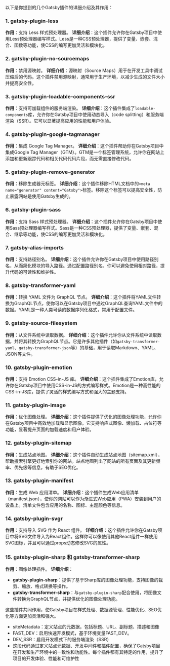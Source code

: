 以下是你提到的几个Gatsby插件的详细介绍及其作用：

### 1. gatsby-plugin-less
**作用**：支持 Less 样式预处理器。
**详细介绍**：这个插件允许你在Gatsby项目中使用Less预处理器编写样式。Less是一种CSS预处理器，提供了变量、嵌套、混合、函数等功能，使CSS的编写更加灵活和模块化。

### 2. gatsby-plugin-no-sourcemaps
**作用**：禁用源映射。
**详细介绍**：源映射（Source Maps）用于在开发工具中调试压缩后的代码。这个插件禁用源映射，通常用于生产环境，以减少生成的文件大小并提高安全性。

### 3. gatsby-plugin-loadable-components-ssr
**作用**：支持可加载组件的服务端渲染。
**详细介绍**：这个插件集成了`loadable-components`库，允许你在Gatsby项目中使用动态导入（code splitting）和服务端渲染（SSR）。它可以显著提高应用的性能和用户体验。

### 4. gatsby-plugin-google-tagmanager
**作用**：集成 Google Tag Manager。
**详细介绍**：这个插件帮助你在Gatsby项目中集成Google Tag Manager（GTM）。GTM是一个标签管理系统，允许你在网站上添加和更新跟踪代码和相关代码代码片段，而无需直接修改代码。

### 5. gatsby-plugin-remove-generator
**作用**：移除生成器元标签。
**详细介绍**：这个插件移除HTML文档中的`<meta name="generator" content="Gatsby">`标签。移除这个标签可以提高安全性，防止暴露网站是使用Gatsby生成的。

### 6. gatsby-plugin-sass
**作用**：支持 Sass 样式预处理器。
**详细介绍**：这个插件允许你在Gatsby项目中使用Sass预处理器编写样式。Sass是一种CSS预处理器，提供了变量、嵌套、混合、继承等功能，使CSS的编写更加灵活和模块化。

### 7. gatsby-alias-imports
**作用**：支持路径别名。
**详细介绍**：这个插件允许你在Gatsby项目中使用路径别名，从而简化模块的导入路径。通过配置路径别名，你可以避免使用相对路径，提升代码的可读性和维护性。

### 8. gatsby-transformer-yaml
**作用**：转换 YAML 文件为 GraphQL 节点。
**详细介绍**：这个插件将YAML文件转换为GraphQL节点，使你可以在Gatsby项目中通过GraphQL查询YAML文件中的数据。YAML是一种人类可读的数据序列化格式，常用于配置文件。

### 9. gatsby-source-filesystem
**作用**：从文件系统中读取数据。
**详细介绍**：这个插件允许你从文件系统中读取数据，并将其转换为GraphQL节点。它是许多其他插件（如`gatsby-transformer-yaml`、`gatsby-transformer-json`等）的基础，用于读取Markdown、YAML、JSON等文件。

### 10. gatsby-plugin-emotion
**作用**：支持 Emotion CSS-in-JS 库。
**详细介绍**：这个插件集成了Emotion库，允许你在Gatsby项目中使用CSS-in-JS的方式编写样式。Emotion是一种高性能的CSS-in-JS库，提供了灵活的样式编写方式和强大的主题支持。

### 11. gatsby-plugin-image
**作用**：优化图像处理。
**详细介绍**：这个插件提供了优化的图像处理功能，允许你在Gatsby项目中高效地加载和显示图像。它支持响应式图像、懒加载、占位符等功能，显著提升页面的加载速度和用户体验。

### 12. gatsby-plugin-sitemap
**作用**：生成站点地图。
**详细介绍**：这个插件自动生成站点地图（sitemap.xml），帮助搜索引擎更好地索引你的网站。站点地图列出了网站的所有页面及其更新频率、优先级等信息，有助于SEO优化。

### 13. gatsby-plugin-manifest
**作用**：生成 Web 应用清单。
**详细介绍**：这个插件生成Web应用清单（manifest.json），使你的网站可以作为渐进式Web应用（PWA）安装到用户的设备上。清单文件包含应用的名称、图标、主题颜色等信息。

### 14. gatsby-plugin-svgr
**作用**：支持导入 SVG 作为 React 组件。
**详细介绍**：这个插件允许你在Gatsby项目中将SVG文件导入为React组件。这样你可以像使用其他React组件一样使用SVG图标，并且可以通过props动态修改SVG的属性。

### 15. gatsby-plugin-sharp 和 gatsby-transformer-sharp
**作用**：图像处理插件。
**详细介绍**：
- **gatsby-plugin-sharp**：提供了基于Sharp库的图像处理功能，支持图像的裁剪、缩放、格式转换等操作。
- **gatsby-transformer-sharp**：与`gatsby-plugin-sharp`配合使用，将图像文件转换为GraphQL节点，并提供优化的图像处理功能。

这些插件共同作用，使Gatsby项目在样式处理、数据源管理、性能优化、SEO优化等方面更加灵活和强大。
- siteMetadata：定义站点的元数据，包括标题、URL、副标题、描述和图像
- FAST_DEV：启用快速开发模式，基于环境变量FAST_DEV。
- DEV_SSR：启用开发模式下的服务端渲染（SSR）
- 这段代码通过定义站点元数据、开发中间件和插件配置，确保了Gatsby项目在开发和生产环境中的一致性和功能性。每个插件都有其特定的作用，提升了项目的开发体验、性能和可维护性
